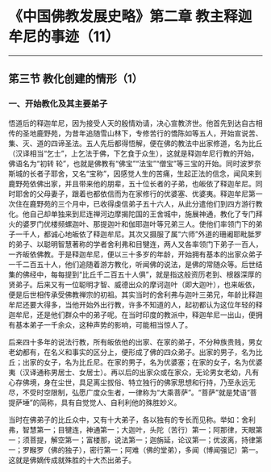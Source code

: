 # 《中国佛教发展史略》第二章 教主释迦牟尼的事迹（11）

------

## 笫三节 教化创建的情形（1）

### 一、开始教化及其主要弟子

悟道后的释迦牟尼，因为接受人天的殷情劝请，决心宣教济世。他首先到达自古相传的圣地鹿野苑，为昔年追随雪山林下，专修苦行的憍陈如等五人，开始宣说苦、集、灭、道的四谛圣法。五人先后都得悟解，便在佛的教法中出家修道，名为比丘（汉译相当“乞士”，上乞法于佛，下乞食于众生），这就是释迦牟尼行教的开始，佛语名为“初转 轮”，也就是佛教有“佛宝”“法宝”“僧宝”等三宝的开始。同时波罗奈斯城的长者子耶舍，又名“宝称”，因感觉人生的苦痛，生起正法的信念，闻风来到鹿野苑依佛出家，并且带来他的朋辈，五十位长者的子弟，也皈依了释迦牟尼。同时耶舍的父母妻子，跟着也都依信而为在家修行的优婆塞、优婆夷。释迦牟尼第一次住在鹿野苑的三个月中，已收得虔信弟子五十六人，从此分遣他们到四方游行教化。他自己却单独来到尼连禅河边摩揭陀国的王舍城中，施展神通，教化了专门拜火的婆罗门优楼频螺迦叶、那提迦叶和伽耶迦叶等兄弟三人。使他们率领门下的弟子一千人，都诚心地皈依了释迦牟尼。其次又摄服了属“六师”外道的珊阇耶毗胝罗的弟子、以聪明智慧著称的学者舍利弗和目犍连，两人又各率领门下弟子一百人，一齐皈依佛教。于是释迦牟尼，便以三十多岁的年龄，开始拥有基本的出家众弟子一千二百五十人，他们追随着游方教化，听闻佛的说法，是佛的常随众等。后世结集的佛经中，每每提到“比丘千二百五十人俱”，就是指这般资历老到、根器深厚的贤弟子。后来又有一位聪明才智、威德出众的摩诃迦叶（即大迦叶），也来皈依，便是后世相传承受佛教禅宗的初祖。其实当时的舍利弗与迦叶三弟兄，年龄比释迦牟尼还要大得多，当他开始外出行教，许多不知道的人，起初都认为这位年轻的释迦牟尼，还是他们群众中的弟子呢。在当时印度的教派中，释迦牟尼一出山，便拥有基本弟子一千余众，这种声势的影响，可能相当惊人了。

后来四十多年的说法行教，所有皈依他的出家、在家的弟子，不分种族贵贱，男女老幼都有，在名义和事实的区分上，便形成了佛的四众弟子。出家的男子，名为比丘；出家的女子，名为比丘尼。在家的男子，名为优婆塞；在家的女子，名为优婆夷（汉译通称男居士、女居士）。再以后的出家众或在家众，无论男女老幼，凡有心存佛境，身在尘世，具足离尘拔俗、特立独行的佛家思想和行持，乃至永远无尽，不受时空限制，弘愿广度众生者，一律称为“大乘菩萨”。“菩萨”就是梵语“菩提萨埵”的简称，具有自觉觉人、自利利他的殊胜妙义。

当时在佛弟子的比丘众中，又有十大弟子，各以独有的专长而见称。举如：舍利弗，智慧第一；目犍连，神通第一；大迦叶，头陀（苦行）第一；阿那律，天眼第一；须菩提，解空第一；富楼那，说法第一；迦旃延，论议第一；优波离，持律第一；罗睺罗（佛的独子），密行第一；阿难（佛的堂弟），多闻（博闻强记）第一。这就是佛嫡传成就殊胜的十大杰出弟子。

